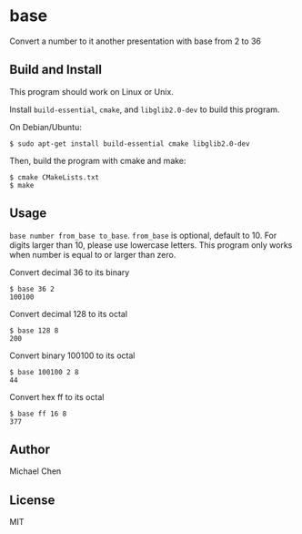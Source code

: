 # base

Convert a number to it another presentation with base from 2 to 36

## Build and Install

This program should work on Linux or Unix.

Install `build-essential`, `cmake`, and `libglib2.0-dev` to build this program.

On Debian/Ubuntu:

```
$ sudo apt-get install build-essential cmake libglib2.0-dev
```

Then, build the program with cmake and make:

```
$ cmake CMakeLists.txt
$ make
```

## Usage

`base number from_base to_base`.  `from_base` is optional, default to 10.
For digits larger than 10, please use lowercase letters.  This program only works 
when number is equal to or larger than zero. 

Convert decimal 36 to its binary

```
$ base 36 2
100100
```

Convert decimal 128 to its octal

```
$ base 128 8
200
```

Convert binary 100100 to its octal

```
$ base 100100 2 8
44
```

Convert hex ff to its octal 

```
$ base ff 16 8
377
```

## Author

Michael Chen

## License

MIT